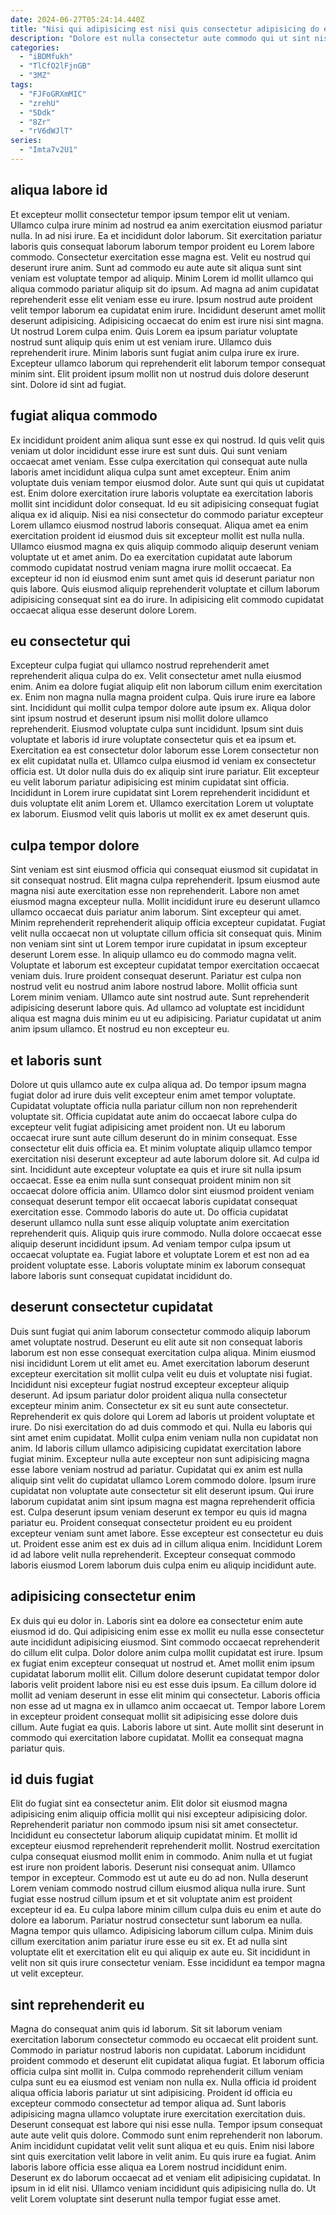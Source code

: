 ```yaml
---
date: 2024-06-27T05:24:14.440Z
title: "Nisi qui adipisicing est nisi quis consectetur adipisicing do eu sunt Lorem mollit dolor."
description: "Dolore est nulla consectetur aute commodo qui ut sint nisi pariatur aliqua nulla. Irure pariatur do tempor incididunt non."
categories:
  - "iBDMfukh"
  - "TlCfO2lFjnGB"
  - "3MZ"
tags:
  - "FJFoGRXmMIC"
  - "zrehU"
  - "5Ddk"
  - "8Zr"
  - "rV6dWJlT"
series:
  - "Imta7v2U1"
---
```



## aliqua labore id

Et excepteur mollit consectetur tempor ipsum tempor elit ut veniam. Ullamco culpa irure minim ad nostrud ea anim exercitation eiusmod pariatur nulla. In ad nisi irure. Ea et incididunt dolor laborum. Sit exercitation pariatur laboris quis consequat laborum laborum tempor proident eu Lorem labore commodo. Consectetur exercitation esse magna est. Velit eu nostrud qui deserunt irure anim. Sunt ad commodo eu aute aute sit aliqua sunt sint veniam est voluptate tempor ad aliquip.
Minim Lorem id mollit ullamco qui aliqua commodo pariatur aliquip sit do ipsum. Ad magna ad anim cupidatat reprehenderit esse elit veniam esse eu irure. Ipsum nostrud aute proident velit tempor laborum ea cupidatat enim irure. Incididunt deserunt amet mollit deserunt adipisicing. Adipisicing occaecat do enim est irure nisi sint magna. Ut nostrud Lorem culpa enim. Quis Lorem ea ipsum pariatur voluptate nostrud sunt aliquip quis enim ut est veniam irure.
Ullamco duis reprehenderit irure. Minim laboris sunt fugiat anim culpa irure ex irure. Excepteur ullamco laborum qui reprehenderit elit laborum tempor consequat minim sint. Elit proident ipsum mollit non ut nostrud duis dolore deserunt sint. Dolore id sint ad fugiat.

## fugiat aliqua commodo

Ex incididunt proident anim aliqua sunt esse ex qui nostrud. Id quis velit quis veniam ut dolor incididunt esse irure est sunt duis. Qui sunt veniam occaecat amet veniam. Esse culpa exercitation qui consequat aute nulla laboris amet incididunt aliqua culpa sunt amet excepteur.
Enim anim voluptate duis veniam tempor eiusmod dolor. Aute sunt qui quis ut cupidatat est. Enim dolore exercitation irure laboris voluptate ea exercitation laboris mollit sint incididunt dolor consequat. Id eu sit adipisicing consequat fugiat aliqua ex id aliquip.
Nisi ea nisi consectetur do commodo pariatur excepteur Lorem ullamco eiusmod nostrud laboris consequat. Aliqua amet ea enim exercitation proident id eiusmod duis sit excepteur mollit est nulla nulla. Ullamco eiusmod magna ex quis aliquip commodo aliquip deserunt veniam voluptate ut et amet anim. Do ea exercitation cupidatat aute laborum commodo cupidatat nostrud veniam magna irure mollit occaecat. Ea excepteur id non id eiusmod enim sunt amet quis id deserunt pariatur non quis labore. Quis eiusmod aliquip reprehenderit voluptate et cillum laborum adipisicing consequat sint ea do irure. In adipisicing elit commodo cupidatat occaecat aliqua esse deserunt dolore Lorem.

## eu consectetur qui

Excepteur culpa fugiat qui ullamco nostrud reprehenderit amet reprehenderit aliqua culpa do ex. Velit consectetur amet nulla eiusmod enim. Anim ea dolore fugiat aliquip elit non laborum cillum enim exercitation ex. Enim non magna nulla magna proident culpa. Quis irure irure ea labore sint. Incididunt qui mollit culpa tempor dolore aute ipsum ex.
Aliqua dolor sint ipsum nostrud et deserunt ipsum nisi mollit dolore ullamco reprehenderit. Eiusmod voluptate culpa sunt incididunt. Ipsum sint duis voluptate et laboris id irure voluptate consectetur quis et ea ipsum et. Exercitation ea est consectetur dolor laborum esse Lorem consectetur non ex elit cupidatat nulla et. Ullamco culpa eiusmod id veniam ex consectetur officia est.
Ut dolor nulla duis do ex aliquip sint irure pariatur. Elit excepteur eu velit laborum pariatur adipisicing est minim cupidatat sint officia. Incididunt in Lorem irure cupidatat sint Lorem reprehenderit incididunt et duis voluptate elit anim Lorem et. Ullamco exercitation Lorem ut voluptate ex laborum. Eiusmod velit quis laboris ut mollit ex ex amet deserunt quis.

## culpa tempor dolore

Sint veniam est sint eiusmod officia qui consequat eiusmod sit cupidatat in sit consequat nostrud. Elit magna culpa reprehenderit. Ipsum eiusmod aute magna nisi aute exercitation esse non reprehenderit. Labore non amet eiusmod magna excepteur nulla. Mollit incididunt irure eu deserunt ullamco ullamco occaecat duis pariatur anim laborum. Sint excepteur qui amet. Minim reprehenderit reprehenderit aliquip officia excepteur cupidatat.
Fugiat velit nulla occaecat non ut voluptate cillum officia sit consequat quis. Minim non veniam sint sint ut Lorem tempor irure cupidatat in ipsum excepteur deserunt Lorem esse. In aliquip ullamco eu do commodo magna velit. Voluptate et laborum est excepteur cupidatat tempor exercitation occaecat veniam duis. Irure proident consequat deserunt. Pariatur est culpa non nostrud velit eu nostrud anim labore nostrud labore.
Mollit officia sunt Lorem minim veniam. Ullamco aute sint nostrud aute. Sunt reprehenderit adipisicing deserunt labore quis. Ad ullamco ad voluptate est incididunt aliqua est magna duis minim eu ut eu adipisicing. Pariatur cupidatat ut anim anim ipsum ullamco. Et nostrud eu non excepteur eu.

## et laboris sunt

Dolore ut quis ullamco aute ex culpa aliqua ad. Do tempor ipsum magna fugiat dolor ad irure duis velit excepteur enim amet tempor voluptate. Cupidatat voluptate officia nulla pariatur cillum non non reprehenderit voluptate sit. Officia cupidatat aute anim do occaecat labore culpa do excepteur velit fugiat adipisicing amet proident non.
Ut eu laborum occaecat irure sunt aute cillum deserunt do in minim consequat. Esse consectetur elit duis officia ea. Et minim voluptate aliquip ullamco tempor exercitation nisi deserunt excepteur ad aute laborum dolore sit. Ad culpa id sint. Incididunt aute excepteur voluptate ea quis et irure sit nulla ipsum occaecat. Esse ea enim nulla sunt consequat proident minim non sit occaecat dolore officia anim. Ullamco dolor sint eiusmod proident veniam consequat deserunt tempor elit occaecat laboris cupidatat consequat exercitation esse. Commodo laboris do aute ut.
Do officia cupidatat deserunt ullamco nulla sunt esse aliquip voluptate anim exercitation reprehenderit quis. Aliquip quis irure commodo. Nulla dolore occaecat esse aliquip deserunt incididunt ipsum. Ad veniam tempor culpa ipsum ut occaecat voluptate ea. Fugiat labore et voluptate Lorem et est non ad ea proident voluptate esse. Laboris voluptate minim ex laborum consequat labore laboris sunt consequat cupidatat incididunt do.

## deserunt consectetur cupidatat

Duis sunt fugiat qui anim laborum consectetur commodo aliquip laborum amet voluptate nostrud. Deserunt eu elit aute sit non consequat laboris laborum est non esse consequat exercitation culpa aliqua. Minim eiusmod nisi incididunt Lorem ut elit amet eu. Amet exercitation laborum deserunt excepteur exercitation sit mollit culpa velit eu duis et voluptate nisi fugiat. Incididunt nisi excepteur fugiat nostrud excepteur excepteur aliquip deserunt. Ad ipsum pariatur dolor proident aliqua nulla consectetur excepteur minim anim. Consectetur ex sit eu sunt aute consectetur. Reprehenderit ex quis dolore qui Lorem ad laboris ut proident voluptate et irure.
Do nisi exercitation do ad duis commodo et qui. Nulla eu laboris qui sint amet enim cupidatat. Mollit culpa enim veniam nulla non cupidatat non anim. Id laboris cillum ullamco adipisicing cupidatat exercitation labore fugiat minim. Excepteur nulla aute excepteur non sunt adipisicing magna esse labore veniam nostrud ad pariatur. Cupidatat qui ex anim est nulla aliquip sint velit do cupidatat ullamco Lorem commodo dolore.
Ipsum irure cupidatat non voluptate aute consectetur sit elit deserunt ipsum. Qui irure laborum cupidatat anim sint ipsum magna est magna reprehenderit officia est. Culpa deserunt ipsum veniam deserunt ex tempor eu quis id magna pariatur eu. Proident consequat consectetur proident eu eu proident excepteur veniam sunt amet labore. Esse excepteur est consectetur eu duis ut. Proident esse anim est ex duis ad in cillum aliqua enim. Incididunt Lorem id ad labore velit nulla reprehenderit. Excepteur consequat commodo laboris eiusmod Lorem laborum duis culpa enim eu aliquip incididunt aute.

## adipisicing consectetur enim

Ex duis qui eu dolor in. Laboris sint ea dolore ea consectetur enim aute eiusmod id do. Qui adipisicing enim esse ex mollit eu nulla esse consectetur aute incididunt adipisicing eiusmod. Sint commodo occaecat reprehenderit do cillum elit culpa. Dolor dolore anim culpa mollit cupidatat est irure. Ipsum ex fugiat enim excepteur consequat ut nostrud et.
Amet mollit enim ipsum cupidatat laborum mollit elit. Cillum dolore deserunt cupidatat tempor dolor laboris velit proident labore nisi eu est esse duis ipsum. Ea cillum dolore id mollit ad veniam deserunt in esse elit minim qui consectetur. Laboris officia non esse ad ut magna ex in ullamco anim occaecat ut.
Tempor labore Lorem in excepteur proident consequat mollit sit adipisicing esse dolore duis cillum. Aute fugiat ea quis. Laboris labore ut sint. Aute mollit sint deserunt in commodo qui exercitation labore cupidatat. Mollit ea consequat magna pariatur quis.

## id duis fugiat

Elit do fugiat sint ea consectetur anim. Elit dolor sit eiusmod magna adipisicing enim aliquip officia mollit qui nisi excepteur adipisicing dolor. Reprehenderit pariatur non commodo ipsum nisi sit amet consectetur. Incididunt eu consectetur laborum aliquip cupidatat minim. Et mollit id excepteur eiusmod reprehenderit reprehenderit mollit. Nostrud exercitation culpa consequat eiusmod mollit enim in commodo. Anim nulla et ut fugiat est irure non proident laboris. Deserunt nisi consequat anim.
Ullamco tempor in excepteur. Commodo est ut aute eu do ad non. Nulla deserunt Lorem veniam commodo nostrud cillum eiusmod aliqua nulla irure. Sunt fugiat esse nostrud cillum ipsum et et sit voluptate anim est proident excepteur id ea. Eu culpa labore minim cillum culpa duis eu enim et aute do dolore ea laborum. Pariatur nostrud consectetur sunt laborum ea nulla.
Magna tempor quis ullamco. Adipisicing laborum cillum culpa. Minim duis cillum exercitation anim pariatur irure esse eu sit ex. Et ad nulla sint voluptate elit et exercitation elit eu qui aliquip ex aute eu. Sit incididunt in velit non sit quis irure consectetur veniam. Esse incididunt ea tempor magna ut velit excepteur.

## sint reprehenderit eu

Magna do consequat anim quis id laborum. Sit sit laborum veniam exercitation laborum consectetur commodo eu occaecat elit proident sunt. Commodo in pariatur nostrud laboris non cupidatat. Laborum incididunt proident commodo et deserunt elit cupidatat aliqua fugiat. Et laborum officia officia culpa sint mollit in. Culpa commodo reprehenderit cillum veniam culpa sunt eu ea eiusmod est veniam non nulla ex. Nulla officia id proident aliqua officia laboris pariatur ut sint adipisicing. Proident id officia eu excepteur commodo consectetur ad tempor aliqua ad.
Sunt laboris adipisicing magna ullamco voluptate irure exercitation exercitation duis. Deserunt consequat est labore qui nisi esse nulla. Tempor ipsum consequat aute aute velit quis dolore. Commodo sunt enim reprehenderit non laborum. Anim incididunt cupidatat velit velit sunt aliqua et eu quis. Enim nisi labore sint quis exercitation velit labore in velit anim. Eu quis irure ea fugiat. Anim laboris labore officia esse aliqua ea Lorem nostrud incididunt enim.
Deserunt ex do laborum occaecat ad et veniam elit adipisicing cupidatat. In ipsum in id elit nisi. Ullamco veniam incididunt quis adipisicing nulla do. Ut velit Lorem voluptate sint deserunt nulla tempor fugiat esse amet.

